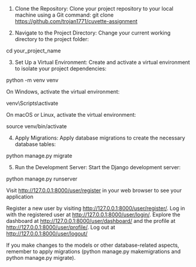 1. Clone the Repository:
Clone your project repository to your local machine using a Git command:
git clone https://github.com/trojan1771/cuvette-assignment

2. Navigate to the Project Directory:
Change your current working directory to the project folder:

cd your_project_name

3. Set Up a Virtual Environment:
Create and activate a virtual environment to isolate your project dependencies:

python -m venv venv

On Windows, activate the virtual environment:

venv\Scripts\activate

On macOS or Linux, activate the virtual environment:

source venv/bin/activate

4. Apply Migrations:
Apply database migrations to create the necessary database tables:

python manage.py migrate

5. Run the Development Server:
Start the Django development server:

python manage.py runserver

Visit http://127.0.0.1:8000/user/register in your web browser to see your application

Register a new user by visiting http://127.0.0.1:8000/user/register/.
Log in with the registered user at http://127.0.0.1:8000/user/login/.
Explore the dashboard at http://127.0.0.1:8000/user/dashboard/ and the profile at http://127.0.0.1:8000/user/profile/.
Log out at http://127.0.0.1:8000/user/logout/

If you make changes to the models or other database-related aspects, remember to apply migrations (python manage.py makemigrations and python manage.py migrate).

